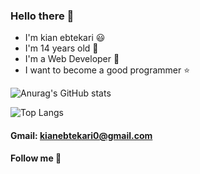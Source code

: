 ### Hello there 👋
  - I'm kian ebtekari 😃
  - I'm 14 years old 🎂
  - I'm a Web Developer 🎈
  - I want to become a good programmer :star:

![Anurag's GitHub stats](https://github-readme-stats.vercel.app/api?username=KianEbtekari0&show_icons=true&theme=tokyonight)

![Top Langs](https://github-readme-stats.vercel.app/api/top-langs/?username=KianEbtekari0&theme=tokyonight)

#### Gmail: kianebtekari0@gmail.com



#### Follow me 🥇
